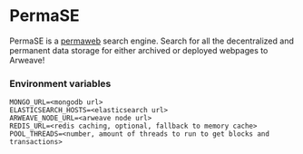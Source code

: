 # PermaSE
PermaSE is a [permaweb](https://arweave.org) search engine. Search for all the decentralized and permanent data storage for either archived or deployed webpages to Arweave!

### Environment variables
```env
MONGO_URL=<mongodb url>
ELASTICSEARCH_HOSTS=<elasticsearch url>
ARWEAVE_NODE_URL=<arweave node url>
REDIS_URL=<redis caching, optional, fallback to memory cache>
POOL_THREADS=<number, amount of threads to run to get blocks and transactions>
```